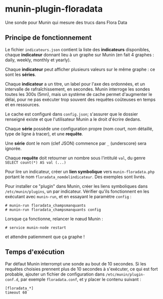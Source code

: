 # munin-plugin-floradata
Une sonde pour Munin qui mesure des trucs dans Flora Data

## Principe de fonctionnement
Le fichier `indicateurs.json` contient la liste des **indicateurs** disponibles, chaque **indicateur** donnant lieu à un graphe sur Munin (en fait 4 graphes : daily, weekly, monthly et yearly).

Chaque **indicateur** peut afficher plusieurs valeurs sur le même graphe : ce sont les **séries**.

Chaque **indicateur** a un titre, un label pour l'axe des ordonnées, et un intervalle de rafraîchissement, en secondes. Munin interroge les sondes toutes les 300s (5mn), mais un système de cache permet d'augmenter le délai, pour ne pas exécuter trop souvent des requêtes coûteuses en temps et en ressources.

Le cache est configuré dans `config.json`; s'assurer que le dossier renseigné existe et que l'utilisateur Munin a le droit d'écrire dedans.

Chaque **série** possède une configuration propre (nom court, nom détaillé, type de ligne à tracer), et une **requête**.

Une **série** dont le nom (clef JSON) commence par `_` (underscore) sera ignorée.

Chaque **requête** doit retourner un nombre sous l'intitulé `val`, du genre `SELECT count(*) AS val (...) `

Pour lire un indicateur, créer un **lien symbolique** vers `munin-floradata.php` portant le nom `floradata_nomdelindicateur`. Des exemples sont livrés.

Pour installer ce "plugin" dans Munin, créer les liens symboliques dans `/etc/munin/plugins`, un par indicateur. Vérifier qu'ils fonctionnent en les exécutant avec `munin-run`, et en essayant le paramètre `config` :
```
# munin-run floradata_champsmanquants
# munin-run floradata_champsmanquants config
```

Lorsque ça fonctionne, relancer le nœud Munin :
```
# service munin-node restart
```
et attendre patiemment que ça graphe !

## Temps d'exécution
Par défaut Munin interrompt une sonde au bout de 10 secondes.
Si les requêtes choisies prennent plus de 10 secondes à s'exécuter, ce qui est fort probable, ajouter un fichier de configuration dans `/etc/munin/plugin-conf.d`, par exemple `floradata.conf`, et y placer le contenu suivant :
```
[floradata_*]
timeout 60
```
